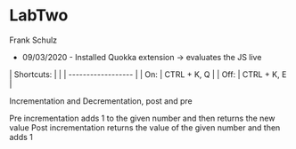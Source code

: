 # LabTwo
Frank Schulz
 - 09/03/2020 - 
 Installed Quokka extension -> evaluates the JS live
 
 | Shortcuts:   |     |
 | ------------------ |
 | On:  | CTRL + K, Q |
 | Off: | CTRL + K, E |

 Incrementation and Decrementation, post and pre

Pre incrementation adds 1 to the given number and then returns the new value
Post incrementation returns the value of the given number and then adds 1
